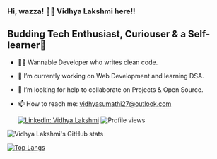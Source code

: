 ### Hi, wazza! 🙋‍♀️ Vidhya Lakshmi here!!
## Budding Tech Enthusiast, Curiouser & a Self-learner🌱 

* 👩‍💻 Wannable Developer who writes clean code.
* 🔭 I’m currently working on Web Development and learning DSA.
* 🤔 I’m looking for help to collaborate on Projects & Open Source. 
* 📫 How to reach me: vidhyasumathi27@outlook.com

    [![Linkedin: Vidhya Lakshmi](https://img.shields.io/badge/-LinkedIn-blue?style=flat-square&logo=Linkedin&logoColor=white)](http://www.linkedin.com/in/vidhya-l-1aaab61b90)
    ![Profile views](https://gpvc.arturio.dev/vid-27)


![Vidhya Lakshmi's GitHub stats](https://github-readme-stats.vercel.app/api?username=vid-27&show_icons=true&theme=dark)

[![Top Langs](https://github-readme-stats.vercel.app/api/top-langs/?username=Vid-27&layout=compact&card_width=500&theme=dark)](https://github.com/anuraghazra/github-readme-stats)
